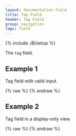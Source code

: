 ```yaml
---
layout: documentation-field
title: Tag Field
header: Tag Field
group: navigation
tags: field
---
```

{% include JB/setup %}


The ```tag``` field.


## Example 1
<p>Tag field with valid input.</p>
<div id="field1"> </div>
{% raw %}
<script type="text/javascript" id="field1-script">
$("#field1").alpaca({
    "data": ["great","wonderful","ice cream"],
    "options": {
        "type": "tag"
    }
});
</script>
{% endraw %}


## Example 2
Tag field in a display-only view.
<div id="field2"> </div>
{% raw %}
<script type="text/javascript" id="field2-script">
    $("#field2").alpaca({
        "data": ["great","wonderful","ice cream"],
        "options": {
            "type": "tag"
        },
        "view": "VIEW_BOOTSTRAP_DISPLAY"
    });
</script>
{% endraw %}